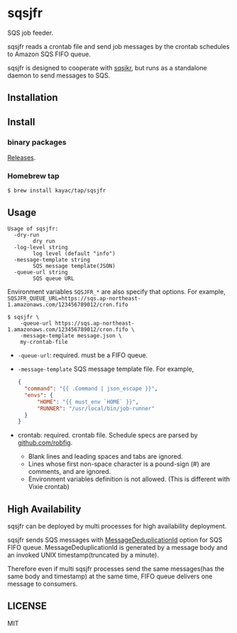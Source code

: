 # sqsjfr

SQS job feeder.

sqsjfr reads a crontab file and send job messages by the crontab schedules to Amazon SQS FIFO queue.

sqsjfr is designed to cooperate with [sqsjkr](https://github.com/kayac/sqsjkr), but runs as a standalone daemon to send messages to SQS.

## Installation

## Install

### binary packages

[Releases](https://github.com/kayac/sqsjfr/releases).

### Homebrew tap

```console
$ brew install kayac/tap/sqsjfr
```

## Usage

```
Usage of sqsjfr:
  -dry-run
    	dry run
  -log-level string
    	log level (default "info")
  -message-template string
    	SQS message template(JSON)
  -queue-url string
    	SQS queue URL
```

Environment variables `SQSJFR_*` are also specify that options. For example, `SQSJFR_QUEUE_URL=https://sqs.ap-northeast-1.amazonaws.com/123456789012/cron.fifo`

```console
$ sqsjfr \
    -queue-url https://sqs.ap-northeast-1.amazonaws.com/123456789012/cron.fifo \
    -message-template message.json \
    my-crontab-file
```

- `-queue-url`: required. must be a FIFO queue.
- `-message-template` SQS message template file. For example,
  ```json
  {
    "command": "{{ .Command | json_escape }}",
    "envs": {
        "HOME": "{{ must_env `HOME` }}",
        "RUNNER": "/usr/local/bin/job-runner"
    }
  }
  ```

- crontab: required. crontab file. Schedule specs are parsed by [github.com/robfig](https://github.com/robfig/cron).
  - Blank lines and leading spaces and tabs are ignored.
  - Lines whose first non-space character is a pound-sign (#) are comments, and  are ignored.
  - Environment variables definition is not allowed. (This is different with Vixie crontab)

## High Availability

sqsjfr can be deployed by multi processes for high availability deployment.

sqsjfr sends SQS messages with [MessageDeduplicationId](https://docs.aws.amazon.com/AWSSimpleQueueService/latest/SQSDeveloperGuide/using-messagededuplicationid-property.html) option for SQS FIFO queue. MessageDeduplicationId is generated by a message body and an invoked UNIX timestamp(truncated by a minute).

Therefore even if multi sqsjfr processes send the same messages(has the same body and timestamp) at the same time, FIFO queue delivers one message to consumers.


## LICENSE

MIT
